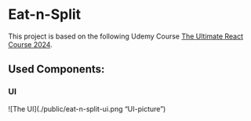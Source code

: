 # Eat-n-Split

This project is based on the following Udemy Course [The Ultimate React Course 2024](https://www.udemy.com/course/the-ultimate-react-course).

## Used Components:



### UI 

![The UI](./public/eat-n-split-ui.png “UI-picture”)
